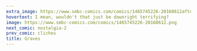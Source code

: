 ```yaml
---
extra_image: https://www.smbc-comics.com/comics/1465745226-20160612after.png
hovertext: I mean, wouldn't that just be downright terrifying?
image: https://www.smbc-comics.com/comics/1465745226-20160612.png
next_comic: nostalgia-2
prev_comic: cliches
title: Graves
---
```


